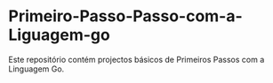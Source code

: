 # Primeiro-Passo-Passo-com-a-Liguagem-go
Este repositório contém  projectos básicos de Primeiros Passos com a Linguagem Go. 
